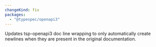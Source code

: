 ```yaml
---
changeKind: fix
packages:
  - "@typespec/openapi3"
---
```


Updates tsp-openapi3 doc line wrapping to only automatically create newlines when they are present in the original documentation.
